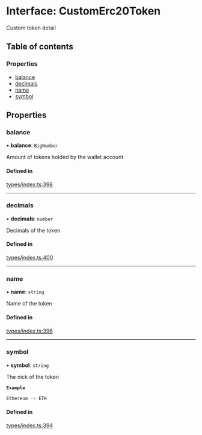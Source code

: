 # Interface: CustomErc20Token

Custom token detail

## Table of contents

### Properties

- [balance](CustomErc20Token.md#balance)
- [decimals](CustomErc20Token.md#decimals)
- [name](CustomErc20Token.md#name)
- [symbol](CustomErc20Token.md#symbol)

## Properties

### balance

• **balance**: `BigNumber`

Amount of tokens holded by the wallet account

#### Defined in

[types/index.ts:398](https://github.com/nevermined-io/react-components/blob/9f27b18/catalog/src/types/index.ts#L398)

___

### decimals

• **decimals**: `number`

Decimals of the token

#### Defined in

[types/index.ts:400](https://github.com/nevermined-io/react-components/blob/9f27b18/catalog/src/types/index.ts#L400)

___

### name

• **name**: `string`

Name of the token

#### Defined in

[types/index.ts:396](https://github.com/nevermined-io/react-components/blob/9f27b18/catalog/src/types/index.ts#L396)

___

### symbol

• **symbol**: `string`

The nick of the token

**`Example`**

```ts
Ethereum -> ETH
```

#### Defined in

[types/index.ts:394](https://github.com/nevermined-io/react-components/blob/9f27b18/catalog/src/types/index.ts#L394)
